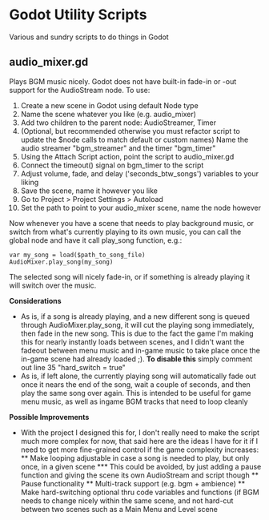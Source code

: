 # Godot Utility Scripts
 Various and sundry scripts to do things in Godot 


## audio_mixer.gd
Plays BGM music nicely. Godot does not have built-in fade-in or -out support for the AudioStream node.
To use: 
1. Create a new scene in Godot using default Node type
2. Name the scene whatever you like (e.g. audio_mixer)
3. Add two children to the parent node: AudioStreamer, Timer
4. (Optional, but recommended otherwise you must refactor script to update the $node calls to match default or custom names) Name the audio streamer "bgm_streamer" and the timer "bgm_timer"
5. Using the Attach Script action, point the script to audio_mixer.gd
6. Connect the timeout() signal on bgm_timer to the script
7. Adjust volume, fade, and delay ('seconds_btw_songs') variables to your liking
8. Save the scene, name it however you like
9. Go to Project > Project Settings > Autoload 
9. Set the path to point to your audio_mixer scene, name the node however

Now whenever you have a scene that needs to play background music, or switch from what's currently playing to its own music, you can call the global node and have it call play_song function, e.g.:

<pre><code>var my_song = load($path_to_song_file)
AudioMixer.play_song(my_song)
</code></pre>

The selected song will nicely fade-in, or if something is already playing it will switch over the music.

**Considerations**
* As is, if a song is already playing, and a new different song is queued through AudioMixer.play_song, it will cut the playing song immediately, then fade in the new song. This is due to the fact the game I'm making this for nearly instantly loads between scenes, and I didn't want the fadeout between menu music and in-game music to take place once the in-game scene had already loaded ;). **To disable this** simply comment out line 35 "hard_switch = true"
* As is, if left alone, the currently playing song will automatically fade out once it nears the end of the song, wait a couple of seconds, and then play the same song over again. This is intended to be useful for game menu music, as well as ingame BGM tracks that need to loop cleanly

**Possible Improvements**
* With the project I designed this for, I don't really need to make the script much more complex for now, that said here are the ideas I have for it if I need to get more fine-grained control if the game complexity increases:
** Make looping adjustable in case a song is needed to play, but only once, in a given scene
*** This could be avoided, by just adding a pause function and giving the scene its own AudioStream and script though
** Pause functionality
** Multi-track support (e.g. bgm + ambience)
** Make hard-switching optional thru code variables and functions (if BGM needs to change nicely within the same scene, and not hard-cut between two scenes such as a Main Menu and Level scene
